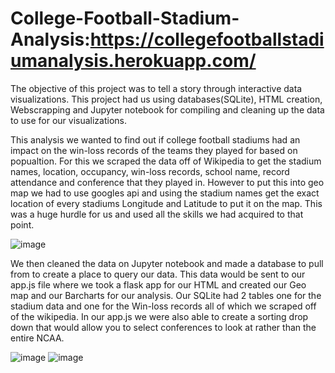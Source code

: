 # College-Football-Stadium-Analysis:https://collegefootballstadiumanalysis.herokuapp.com/

The objective of this project was to tell a story through interactive data visualizations. This project had us using databases(SQLite), HTML creation, Webscrapping and Jupyter notebook for compiling and cleaning up the data to use for our visualizations. 

This analysis we wanted to find out if college football stadiums had an impact on the win-loss records of the teams they played for based on popualtion. For this we scraped the data off of Wikipedia to get the stadium names, location, occupancy, win-loss records, school name, record attendance and conference that they played in. However to put this into geo map we had to use googles api and using the stadium names get the exact location of every stadiums Longitude and Latitude to put it on the map. This was a huge hurdle for us and used all the skills we had acquired to that point. 

![image](https://user-images.githubusercontent.com/83102597/145467461-6bc52b5b-d206-41ae-9466-5faac526479a.png)

We then cleaned the data on Jupyter notebook and made a database to pull from to create a place to query our data. This data would be sent to our app.js file where we took a flask app for our HTML and created our Geo map and our Barcharts for our analysis. Our SQLite had 2 tables one for the stadium data and one for the Win-loss records all of which we scraped off of the wikipedia. In our app.js we were also able to create a sorting drop down that would allow you to select conferences to look at rather than the entire NCAA.

![image](https://user-images.githubusercontent.com/83102597/145467550-c0e2f4ef-88f5-4ac6-8784-0a4a39dfe11f.png)
![image](https://user-images.githubusercontent.com/83102597/145467629-ba8e073d-91ed-4a9f-a580-359001574a2f.png)

